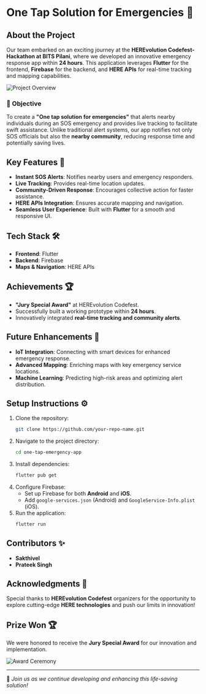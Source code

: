# One Tap Solution for Emergencies 🚀

## About the Project
Our team embarked on an exciting journey at the **HEREvolution Codefest-Hackathon at BITS Pilani**, where we developed an innovative emergency response app within **24 hours**. This application leverages **Flutter** for the frontend, **Firebase** for the backend, and **HERE APIs** for real-time tracking and mapping capabilities.

![Project Overview](path/to/your/image.jpg)

### 🎯 Objective
To create a **"One tap solution for emergencies"** that alerts nearby individuals during an SOS emergency and provides live tracking to facilitate swift assistance. Unlike traditional alert systems, our app notifies not only SOS officials but also the **nearby community**, reducing response time and potentially saving lives.

## Key Features 🌟
- **Instant SOS Alerts**: Notifies nearby users and emergency responders.
- **Live Tracking**: Provides real-time location updates.
- **Community-Driven Response**: Encourages collective action for faster assistance.
- **HERE APIs Integration**: Ensures accurate mapping and navigation.
- **Seamless User Experience**: Built with **Flutter** for a smooth and responsive UI.

## Tech Stack 🛠️
- **Frontend**: Flutter
- **Backend**: Firebase
- **Maps & Navigation**: HERE APIs

## Achievements 🏆
- **"Jury Special Award"** at HEREvolution Codefest.
- Successfully built a working prototype within **24 hours**.
- Innovatively integrated **real-time tracking and community alerts**.

## Future Enhancements 🚀
- **IoT Integration**: Connecting with smart devices for enhanced emergency response.
- **Advanced Mapping**: Enriching maps with key emergency service locations.
- **Machine Learning**: Predicting high-risk areas and optimizing alert distribution.

## Setup Instructions ⚙️
1. Clone the repository:
   ```sh
   git clone https://github.com/your-repo-name.git
   ```
2. Navigate to the project directory:
   ```sh
   cd one-tap-emergency-app
   ```
3. Install dependencies:
   ```sh
   flutter pub get
   ```
4. Configure Firebase:
   - Set up Firebase for both **Android** and **iOS**.
   - Add `google-services.json` (Android) and `GoogleService-Info.plist` (iOS).
5. Run the application:
   ```sh
   flutter run
   ```

## Contributors ✨
- **Sakthivel**  
- **Prateek Singh**  

## Acknowledgments 🙏
Special thanks to **HEREvolution Codefest** organizers for the opportunity to explore cutting-edge **HERE technologies** and push our limits in innovation! 

## Prize Won 🏆
We were honored to receive the **Jury Special Award** for our innovation and implementation.

![Award Ceremony](path/to/your/award-image.jpg)

---

🚀 *Join us as we continue developing and enhancing this life-saving solution!*

